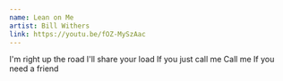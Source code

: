 ```yaml
---
name: Lean on Me
artist: Bill Withers
link: https://youtu.be/fOZ-MySzAac
---
```


I'm right up the road
I'll share your load
If you just call me
Call me
If you need a friend
